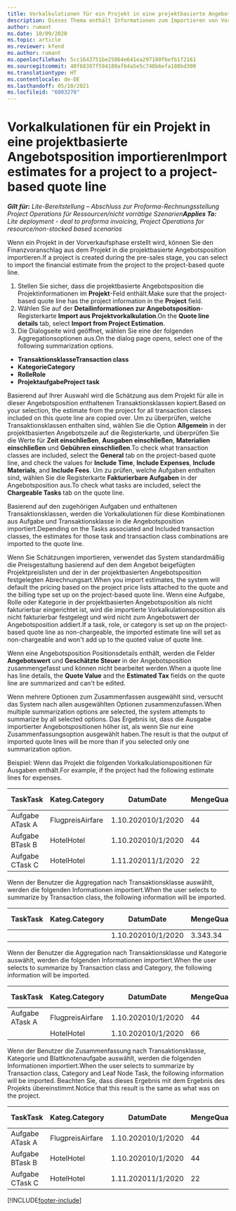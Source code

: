 ```yaml
---
title: Vorkalkulationen für ein Projekt in eine projektbasierte Angebotsposition importieren – Lite
description: Dieses Thema enthält Informationen zum Importieren von Vorkalkulationen aus einem Projekt in eine Angebotsposition.
author: rumant
ms.date: 10/09/2020
ms.topic: article
ms.reviewer: kfend
ms.author: rumant
ms.openlocfilehash: 5cc1643751be25864e641ea297180fbefb1f2161
ms.sourcegitcommit: 40f68387f594180af64a5e5c748b6efa188bd300
ms.translationtype: HT
ms.contentlocale: de-DE
ms.lasthandoff: 05/10/2021
ms.locfileid: "6003270"
---
```

# <a name="import-estimates-for-a-project-to-a-project-based-quote-line"></a><span data-ttu-id="68b87-103">Vorkalkulationen für ein Projekt in eine projektbasierte Angebotsposition importieren</span><span class="sxs-lookup"><span data-stu-id="68b87-103">Import estimates for a project to a project-based quote line</span></span> 

<span data-ttu-id="68b87-104">_**Gilt für:** Lite-Bereitstellung – Abschluss zur Proforma-Rechnungsstellung Project Operations für Ressourcen/nicht vorrätige Szenarien_</span><span class="sxs-lookup"><span data-stu-id="68b87-104">_**Applies To:** Lite deployment - deal to proforma invoicing, Project Operations for resource/non-stocked based scenarios_</span></span>

<span data-ttu-id="68b87-105">Wenn ein Projekt in der Vorverkaufsphase erstellt wird, können Sie den Finanzvoranschlag aus dem Projekt in die projektbasierte Angebotsposition importieren.</span><span class="sxs-lookup"><span data-stu-id="68b87-105">If a project is created during the pre-sales stage, you can select to import the financial estimate from the project to the project-based quote line.</span></span>

1. <span data-ttu-id="68b87-106">Stellen Sie sicher, dass die projektbasierte Angebotsposition die Projektinformationen im **Projekt**-Feld enthält.</span><span class="sxs-lookup"><span data-stu-id="68b87-106">Make sure that the project-based quote line has the project information in the **Project** field.</span></span>
2. <span data-ttu-id="68b87-107">Wählen Sie auf der **Detailinformationen zur Angebotsposition**-Registerkarte **Import aus Projektvorkalkulation**.</span><span class="sxs-lookup"><span data-stu-id="68b87-107">On the **Quote line details** tab, select **Import from Project Estimation**.</span></span>
3. <span data-ttu-id="68b87-108">Die Dialogseite wird geöffnet, wählen Sie eine der folgenden Aggregationsoptionen aus.</span><span class="sxs-lookup"><span data-stu-id="68b87-108">On the dialog page opens, select one of the following summarization options.</span></span>

  - <span data-ttu-id="68b87-109">**Transaktionsklasse**</span><span class="sxs-lookup"><span data-stu-id="68b87-109">**Transaction class**</span></span>
  - <span data-ttu-id="68b87-110">**Kategorie**</span><span class="sxs-lookup"><span data-stu-id="68b87-110">**Category**</span></span>
  - <span data-ttu-id="68b87-111">**Rolle**</span><span class="sxs-lookup"><span data-stu-id="68b87-111">**Role**</span></span> 
  - <span data-ttu-id="68b87-112">**Projektaufgabe**</span><span class="sxs-lookup"><span data-stu-id="68b87-112">**Project task**</span></span>

<span data-ttu-id="68b87-113">Basierend auf Ihrer Auswahl wird die Schätzung aus dem Projekt für alle in dieser Angebotsposition enthaltenen Transaktionsklassen kopiert.</span><span class="sxs-lookup"><span data-stu-id="68b87-113">Based on your selection, the estimate from the project for all transaction classes included on this quote line are copied over.</span></span> <span data-ttu-id="68b87-114">Um zu überprüfen, welche Transaktionsklassen enthalten sind, wählen Sie die Option **Allgemein** in der projektbasierten Angebotszeile auf die Registerkarte, und überprüfen Sie die Werte für **Zeit einschließen**, **Ausgaben einschließen**, **Materialien einschließen** und **Gebühren einschließen**.</span><span class="sxs-lookup"><span data-stu-id="68b87-114">To check what transaction classes are included, select the **General** tab on the project-based quote line, and check the values for **Include Time**, **Include Expenses**, **Include Materials**, and **Include Fees**.</span></span>  <span data-ttu-id="68b87-115">Um zu prüfen, welche Aufgaben enthalten sind, wählen Sie die Registerkarte **Fakturierbare Aufgaben** in der Angebotsposition aus.</span><span class="sxs-lookup"><span data-stu-id="68b87-115">To check what tasks are included, select the **Chargeable Tasks** tab on the quote line.</span></span>

<span data-ttu-id="68b87-116">Basierend auf den zugehörigen Aufgaben und enthaltenen Transaktionsklassen, werden die Vorkalkulationen für diese Kombinationen aus Aufgabe und Transaktionsklasse in die Angebotsposition importiert.</span><span class="sxs-lookup"><span data-stu-id="68b87-116">Depending on the Tasks associated and Included transaction classes, the estimates for those task and transaction class combinations are imported to the quote line.</span></span>

<span data-ttu-id="68b87-117">Wenn Sie Schätzungen importieren, verwendet das System standardmäßig die Preisgestaltung basierend auf den dem Angebot beigefügten Projektpreislisten und der in der projektbasierten Angebotsposition festgelegten Abrechnungsart.</span><span class="sxs-lookup"><span data-stu-id="68b87-117">When you import estimates, the system will default the pricing based on the project price lists attached to the quote and the billing type set up on the project-based quote line.</span></span> <span data-ttu-id="68b87-118">Wenn eine Aufgabe, Rolle oder Kategorie in der projektbasierten Angebotsposition als nicht fakturierbar eingerichtet ist, wird die importierte Vorkalkulationsposition als nicht fakturierbar festgelegt und wird nicht zum Angebotswert der Angebotsposition addiert.</span><span class="sxs-lookup"><span data-stu-id="68b87-118">If a task, role, or category is set up on the project-based quote line as non-chargeable, the imported estimate line will set as non-chargeable and won't add up to the quoted value of quote line.</span></span>

<span data-ttu-id="68b87-119">Wenn eine Angebotsposition Positionsdetails enthält, werden die Felder **Angebotswert** und **Geschätzte Steuer** in der Angebotsposition zusammengefasst und können nicht bearbeitet werden.</span><span class="sxs-lookup"><span data-stu-id="68b87-119">When a quote line has line details, the **Quote Value** and the **Estimated Tax** fields on the quote line are summarized and can't be edited.</span></span>

<span data-ttu-id="68b87-120">Wenn mehrere Optionen zum Zusammenfassen ausgewählt sind, versucht das System nach allen ausgewählten Optionen zusammenzufassen.</span><span class="sxs-lookup"><span data-stu-id="68b87-120">When multiple summarization options are selected, the system attempts to summarize by all selected options.</span></span> <span data-ttu-id="68b87-121">Das Ergebnis ist, dass die Ausgabe importierter Angebotspositionen höher ist, als wenn Sie nur eine Zusammenfassungsoption ausgewählt haben.</span><span class="sxs-lookup"><span data-stu-id="68b87-121">The result is that the output of imported quote lines will be more than if you selected only one summarization option.</span></span>

<span data-ttu-id="68b87-122">Beispiel: Wenn das Projekt die folgenden Vorkalkulationspositionen für Ausgaben enthält.</span><span class="sxs-lookup"><span data-stu-id="68b87-122">For example, if the project had the following estimate lines for expenses.</span></span>

| <span data-ttu-id="68b87-123">Task</span><span class="sxs-lookup"><span data-stu-id="68b87-123">Task</span></span> | <span data-ttu-id="68b87-124">Kateg.</span><span class="sxs-lookup"><span data-stu-id="68b87-124">Category</span></span> | <span data-ttu-id="68b87-125">Datum</span><span class="sxs-lookup"><span data-stu-id="68b87-125">Date</span></span> | <span data-ttu-id="68b87-126">Menge</span><span class="sxs-lookup"><span data-stu-id="68b87-126">Quantity</span></span> | <span data-ttu-id="68b87-127">Einheitenpreis</span><span class="sxs-lookup"><span data-stu-id="68b87-127">Unit price</span></span> | <span data-ttu-id="68b87-128">Betrag</span><span class="sxs-lookup"><span data-stu-id="68b87-128">Amount</span></span> |
| --- | --- | --- | --- | --- | --- |
| <span data-ttu-id="68b87-129">Aufgabe A</span><span class="sxs-lookup"><span data-stu-id="68b87-129">Task A</span></span> | <span data-ttu-id="68b87-130">Flugpreis</span><span class="sxs-lookup"><span data-stu-id="68b87-130">Airfare</span></span> | <span data-ttu-id="68b87-131">1.10.2020</span><span class="sxs-lookup"><span data-stu-id="68b87-131">10/1/2020</span></span> | <span data-ttu-id="68b87-132">4</span><span class="sxs-lookup"><span data-stu-id="68b87-132">4</span></span> | <span data-ttu-id="68b87-133">400</span><span class="sxs-lookup"><span data-stu-id="68b87-133">400</span></span> | <span data-ttu-id="68b87-134">1600</span><span class="sxs-lookup"><span data-stu-id="68b87-134">1600</span></span> |
| <span data-ttu-id="68b87-135">Aufgabe B</span><span class="sxs-lookup"><span data-stu-id="68b87-135">Task B</span></span> | <span data-ttu-id="68b87-136">Hotel</span><span class="sxs-lookup"><span data-stu-id="68b87-136">Hotel</span></span> | <span data-ttu-id="68b87-137">1.10.2020</span><span class="sxs-lookup"><span data-stu-id="68b87-137">10/1/2020</span></span> | <span data-ttu-id="68b87-138">4</span><span class="sxs-lookup"><span data-stu-id="68b87-138">4</span></span> | <span data-ttu-id="68b87-139">200</span><span class="sxs-lookup"><span data-stu-id="68b87-139">200</span></span> | <span data-ttu-id="68b87-140">800</span><span class="sxs-lookup"><span data-stu-id="68b87-140">800</span></span> |
| <span data-ttu-id="68b87-141">Aufgabe C</span><span class="sxs-lookup"><span data-stu-id="68b87-141">Task C</span></span> | <span data-ttu-id="68b87-142">Hotel</span><span class="sxs-lookup"><span data-stu-id="68b87-142">Hotel</span></span> | <span data-ttu-id="68b87-143">1.11.2020</span><span class="sxs-lookup"><span data-stu-id="68b87-143">11/1/2020</span></span> | <span data-ttu-id="68b87-144">2</span><span class="sxs-lookup"><span data-stu-id="68b87-144">2</span></span> | <span data-ttu-id="68b87-145">200</span><span class="sxs-lookup"><span data-stu-id="68b87-145">200</span></span> | <span data-ttu-id="68b87-146">400</span><span class="sxs-lookup"><span data-stu-id="68b87-146">400</span></span> |

<span data-ttu-id="68b87-147">Wenn der Benutzer die Aggregation nach Transaktionsklasse auswählt, werden die folgenden Informationen importiert.</span><span class="sxs-lookup"><span data-stu-id="68b87-147">When the user selects to summarize by Transaction class, the following information will be imported.</span></span>

| <span data-ttu-id="68b87-148">Task</span><span class="sxs-lookup"><span data-stu-id="68b87-148">Task</span></span> | <span data-ttu-id="68b87-149">Kateg.</span><span class="sxs-lookup"><span data-stu-id="68b87-149">Category</span></span> | <span data-ttu-id="68b87-150">Datum</span><span class="sxs-lookup"><span data-stu-id="68b87-150">Date</span></span> | <span data-ttu-id="68b87-151">Menge</span><span class="sxs-lookup"><span data-stu-id="68b87-151">Quantity</span></span> | <span data-ttu-id="68b87-152">Einheitenpreis</span><span class="sxs-lookup"><span data-stu-id="68b87-152">Unit price</span></span> | <span data-ttu-id="68b87-153">Betrag</span><span class="sxs-lookup"><span data-stu-id="68b87-153">Amount</span></span> |
| --- | --- | --- | --- | --- | --- |
|||<span data-ttu-id="68b87-154">1.10.2020</span><span class="sxs-lookup"><span data-stu-id="68b87-154">10/1/2020</span></span> | <span data-ttu-id="68b87-155">3.34</span><span class="sxs-lookup"><span data-stu-id="68b87-155">3.34</span></span> | <span data-ttu-id="68b87-156">840</span><span class="sxs-lookup"><span data-stu-id="68b87-156">840</span></span> | <span data-ttu-id="68b87-157">2800</span><span class="sxs-lookup"><span data-stu-id="68b87-157">2800</span></span> |

<span data-ttu-id="68b87-158">Wenn der Benutzer die Aggregation nach Transaktionsklasse und Kategorie auswählt, werden die folgenden Informationen importiert.</span><span class="sxs-lookup"><span data-stu-id="68b87-158">When the user selects to summarize by Transaction class and Category, the following information will be imported.</span></span>

| <span data-ttu-id="68b87-159">Task</span><span class="sxs-lookup"><span data-stu-id="68b87-159">Task</span></span> | <span data-ttu-id="68b87-160">Kateg.</span><span class="sxs-lookup"><span data-stu-id="68b87-160">Category</span></span> | <span data-ttu-id="68b87-161">Datum</span><span class="sxs-lookup"><span data-stu-id="68b87-161">Date</span></span> | <span data-ttu-id="68b87-162">Menge</span><span class="sxs-lookup"><span data-stu-id="68b87-162">Quantity</span></span> | <span data-ttu-id="68b87-163">Einheitenpreis</span><span class="sxs-lookup"><span data-stu-id="68b87-163">Unit price</span></span> | <span data-ttu-id="68b87-164">Betrag</span><span class="sxs-lookup"><span data-stu-id="68b87-164">Amount</span></span> |
| --- | --- | --- | --- | --- | --- |
| <span data-ttu-id="68b87-165">Aufgabe A</span><span class="sxs-lookup"><span data-stu-id="68b87-165">Task A</span></span> | <span data-ttu-id="68b87-166">Flugpreis</span><span class="sxs-lookup"><span data-stu-id="68b87-166">Airfare</span></span> | <span data-ttu-id="68b87-167">1.10.2020</span><span class="sxs-lookup"><span data-stu-id="68b87-167">10/1/2020</span></span> | <span data-ttu-id="68b87-168">4</span><span class="sxs-lookup"><span data-stu-id="68b87-168">4</span></span> | <span data-ttu-id="68b87-169">400</span><span class="sxs-lookup"><span data-stu-id="68b87-169">400</span></span> | <span data-ttu-id="68b87-170">1600</span><span class="sxs-lookup"><span data-stu-id="68b87-170">1600</span></span> |
| | <span data-ttu-id="68b87-171">Hotel</span><span class="sxs-lookup"><span data-stu-id="68b87-171">Hotel</span></span> | <span data-ttu-id="68b87-172">1.10.2020</span><span class="sxs-lookup"><span data-stu-id="68b87-172">10/1/2020</span></span> | <span data-ttu-id="68b87-173">6</span><span class="sxs-lookup"><span data-stu-id="68b87-173">6</span></span> | <span data-ttu-id="68b87-174">200</span><span class="sxs-lookup"><span data-stu-id="68b87-174">200</span></span> | <span data-ttu-id="68b87-175">1200</span><span class="sxs-lookup"><span data-stu-id="68b87-175">1200</span></span> |

<span data-ttu-id="68b87-176">Wenn der Benutzer die Zusammenfassung nach Transaktionsklasse, Kategorie und Blattknotenaufgabe auswählt, werden die folgenden Informationen importiert.</span><span class="sxs-lookup"><span data-stu-id="68b87-176">When the user selects to summarize by Transaction class, Category and Leaf Node Task, the following information will be imported.</span></span> <span data-ttu-id="68b87-177">Beachten Sie, dass dieses Ergebnis mit dem Ergebnis des Projekts übereinstimmt.</span><span class="sxs-lookup"><span data-stu-id="68b87-177">Notice that this result is the same as what was on the project.</span></span>

| <span data-ttu-id="68b87-178">Task</span><span class="sxs-lookup"><span data-stu-id="68b87-178">Task</span></span> | <span data-ttu-id="68b87-179">Kateg.</span><span class="sxs-lookup"><span data-stu-id="68b87-179">Category</span></span> | <span data-ttu-id="68b87-180">Datum</span><span class="sxs-lookup"><span data-stu-id="68b87-180">Date</span></span> | <span data-ttu-id="68b87-181">Menge</span><span class="sxs-lookup"><span data-stu-id="68b87-181">Quantity</span></span> | <span data-ttu-id="68b87-182">Einheitenpreis</span><span class="sxs-lookup"><span data-stu-id="68b87-182">Unit price</span></span> | <span data-ttu-id="68b87-183">Betrag</span><span class="sxs-lookup"><span data-stu-id="68b87-183">Amount</span></span> |
| --- | --- | --- | --- | --- | --- |
| <span data-ttu-id="68b87-184">Aufgabe A</span><span class="sxs-lookup"><span data-stu-id="68b87-184">Task A</span></span> | <span data-ttu-id="68b87-185">Flugpreis</span><span class="sxs-lookup"><span data-stu-id="68b87-185">Airfare</span></span> | <span data-ttu-id="68b87-186">1.10.2020</span><span class="sxs-lookup"><span data-stu-id="68b87-186">10/1/2020</span></span> | <span data-ttu-id="68b87-187">4</span><span class="sxs-lookup"><span data-stu-id="68b87-187">4</span></span> | <span data-ttu-id="68b87-188">400</span><span class="sxs-lookup"><span data-stu-id="68b87-188">400</span></span> | <span data-ttu-id="68b87-189">1600</span><span class="sxs-lookup"><span data-stu-id="68b87-189">1600</span></span> |
| <span data-ttu-id="68b87-190">Aufgabe B</span><span class="sxs-lookup"><span data-stu-id="68b87-190">Task B</span></span> | <span data-ttu-id="68b87-191">Hotel</span><span class="sxs-lookup"><span data-stu-id="68b87-191">Hotel</span></span> | <span data-ttu-id="68b87-192">1.10.2020</span><span class="sxs-lookup"><span data-stu-id="68b87-192">10/1/2020</span></span> | <span data-ttu-id="68b87-193">4</span><span class="sxs-lookup"><span data-stu-id="68b87-193">4</span></span> | <span data-ttu-id="68b87-194">200</span><span class="sxs-lookup"><span data-stu-id="68b87-194">200</span></span> | <span data-ttu-id="68b87-195">800</span><span class="sxs-lookup"><span data-stu-id="68b87-195">800</span></span> |
| <span data-ttu-id="68b87-196">Aufgabe C</span><span class="sxs-lookup"><span data-stu-id="68b87-196">Task C</span></span> | <span data-ttu-id="68b87-197">Hotel</span><span class="sxs-lookup"><span data-stu-id="68b87-197">Hotel</span></span> | <span data-ttu-id="68b87-198">1.11.2020</span><span class="sxs-lookup"><span data-stu-id="68b87-198">11/1/2020</span></span> | <span data-ttu-id="68b87-199">2</span><span class="sxs-lookup"><span data-stu-id="68b87-199">2</span></span> | <span data-ttu-id="68b87-200">200</span><span class="sxs-lookup"><span data-stu-id="68b87-200">200</span></span> | <span data-ttu-id="68b87-201">400</span><span class="sxs-lookup"><span data-stu-id="68b87-201">400</span></span> |


[!INCLUDE[footer-include](../../includes/footer-banner.md)]
